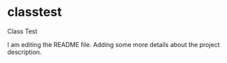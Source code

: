 # classtest
Class Test

I am editing the README file. Adding some more details about the project description.
